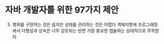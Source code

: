

# 자바 개발자를 위한 97가지 제안

5. 행위를 구현하는 것은 쉽지만 상태를 관리하는 것은 어렵다
객체지향에 프로그래밍에서 다형성과 상속은 너무 강조되는 반면 가장 중요한 캡슐화는 상대적으로 주목받지
<!--stackedit_data:
eyJoaXN0b3J5IjpbLTIwNDIzNDM3OTksMTI3NjAzNzc2OV19
-->